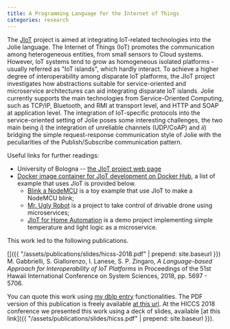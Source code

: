 ```yaml
---
title: A Programming Language for the Internet of Things
categories: research
---
```


The [J<span
class="text-primary">IoT</span>](http://www.cs.unibo.it/projects/jolie/jiot.html)
project is aimed at integrating IoT-related technologies into the Jolie
language. The Internet of Things (IoT) promotes the communication among
heterogeneous entities, from small sensors to Cloud systems. However, IoT
systems tend to grow as homogeneous isolated platforms - usually referred as
"IoT islands", which hardly interact. To achieve a higher degree of
interoperability among disparate IoT platforms, the JIoT project investigates
how abstractions suitable for service-oriented and microservice architectures
can aid integrating disparate IoT islands. Jolie currently supports the main
technologies from Service-Oriented Computing, such as TCP/IP, Bluetooth, and RMI
at transport level, and HTTP and SOAP at application level. The integration of
IoT-specific protocols into the service-oriented setting of Jolie poses some
interesting challenges, the two main being _i_) the integration of unreliable
channels (UDP/CoAP) and _ii_) bridging the simple request-response communication
style of Jolie with the peculiarities of the Publish/Subscribe communication
pattern.

Useful links for further readings:

- University of Bologna -- [the J<span class="text-primary">IoT</span> project web page](http://www.cs.unibo.it/projects/jolie/jiot.html)
- [Docker image container for J<span class="text-primary">IoT</span> development on Docker Hub](https://hub.docker.com/r/saltgz/jolie), a list of example that uses J<span class="text-primary">IoT</span> is provided below.
  - [Blink a NodeMCU](https://bitbucket.org/spacesresearchgroup/blink-node-mcu/src) is a toy example that use J<span class="text-primary">IoT</span> to make a NodeMCU blink;
  - [Mr. Ugly Robot](https://bitbucket.org/szingaro/moving-robot-with-microservices/src) is a project to
  take control of drivable drone using microservices;
  - [JIoT for Home Automation](https://bitbucket.org/spacesresearchgroup/microservices-for-home-automation/src) is a demo project implementing simple temperature and light logic as a microservice.

This work led to the following publications.

[<i class="fas fa-file-pdf"
aria-hidden="true"></i>](http://hdl.handle.net/10125/50603) [<i class="fas
fa-quote-right"
aria-hidden="true"></i>](https://dblp.uni-trier.de/rec/bibtex/conf/hicss/GabbrielliGLZ18)
[<i class="fab fa-slideshare" aria-hidden="true"></i>]({{
"/assets/publications/slides/hicss-2018.pdf" | prepend: site.baseurl }}) M.
Gabbrielli, S. Giallorenzo, I. Lanese, S. P. Zingaro, *A Language-based Approach
for Interoperability of IoT Platforms* in Proceedings of the 51st Hawaii
International Conference on System Sciences, 2018, pp. 5697 - 5706.

You can quote this work using [my dblp
entry](https://dblp.uni-trier.de/pers/hd/z/Zingaro:Stefano_Pio) functionalities.
The PDF version of this publication is freely available [at this
url](http://hdl.handle.net/10125/50603). At the HICCS 2018 conference we
presented this work using a deck of slides, available [at this link]({{
"/assets/publications/slides/hicss.pdf" | prepend: site.baseurl }}).
